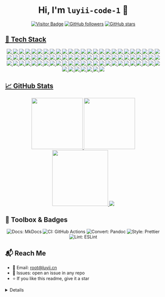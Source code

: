 <!-- ────────────────────── HEADER ────────────────────── -->
<div align="center">
  <h1>Hi, I'm <code>luyii-code-1</code> 👋</h1>

  <!-- ① 徽章行（可自行删减） -->
  <a href="https://komarev.com/ghpvc/?username=luyii-code-1&style=flat-square"><img alt="Visitor Badge" src="https://komarev.com/ghpvc/?username=luyii-code-1&style=flat-square"/></a>
  <a href="https://github.com/luyii-code-1?tab=followers"><img alt="GitHub followers" src="https://img.shields.io/github/followers/luyii-code-1?style=flat-square"/></a>
  <a href="https://github.com/luyii-code-1"><img alt="GitHub stars" src="https://img.shields.io/github/stars/luyii-code-1?style=flat-square"/></a>
  <a href="mailto:hi@invalid.example">

  <!-- ② 可选 Typing SVG 动画：注释掉即隐藏 -->
  <!-- <img src="https://readme-typing-svg.demolab.com?font=Fira+Code&pause=1200&center=true&vCenter=true&width=700&lines=Markdown+Engineer+%F0%9F%93%9D+-+Code+少+%7C+Bio+花;Open-source+Enthusiast;Docs%2C+CI%2FCD%2C+Icons%2C+Automation" alt="Typing SVG"/> -->
</div>


<!-- ────────────────────── SKILLS ────────────────────── -->
<!-- ────────────────────── SKILLS ────────────────────── -->
<!-- ────────────────────── SKILLS ────────────────────── -->
## 🧩 Tech Stack
<p align="center">
  <!-- 1️⃣ 文档 / 版本 -->
  <img src="https://img.shields.io/badge/Markdown-8A2BE2?style=for-the-badge&logo=markdown&logoColor=white"/>
  <img src="https://img.shields.io/badge/Git-181717?style=for-the-badge&logo=git&logoColor=white"/>
  <img src="https://img.shields.io/badge/GitHub-181717?style=for-the-badge&logo=github&logoColor=white"/>

  <!-- 2️⃣ 前端基础 -->
  <img src="https://img.shields.io/badge/HTML5-E34F26?style=for-the-badge&logo=html5&logoColor=white"/>
  <img src="https://img.shields.io/badge/CSS3-1572B6?style=for-the-badge&logo=css3&logoColor=white"/>
  <img src="https://img.shields.io/badge/JavaScript-F7DF1E?style=for-the-badge&logo=javascript&logoColor=black"/>
  <img src="https://img.shields.io/badge/TypeScript-3178C6?style=for-the-badge&logo=typescript&logoColor=white"/>

  <!-- 3️⃣ JS 框架 / 库 -->
  <img src="https://img.shields.io/badge/React-61DAFB?style=for-the-badge&logo=react&logoColor=white"/>
  <img src="https://img.shields.io/badge/Vue.js-42b883?style=for‑the-badge&logo=vue.js&logoColor=white"/>
  <img src="https://img.shields.io/badge/Angular-DD3B4C?style=for-the-badge&logo=angular&logoColor=white"/>
  <img src="https://img.shields.io/badge/Svelte-FF3E00?style=for-the-badge&logo=svelte&logoColor=white"/>
  <img src="https://img.shields.io/badge/Next.js-000000?style=for-the-badge&logo=next.js&logoColor=white"/>
  <img src="https://img.shields.io/badge/Nuxt.js-00C58E?style=for-the-badge&logo=nuxt.js&logoColor=white"/>
  <img src="https://img.shields.io/badge/React‑Native-61DBFB?style=for-the-badge&logo=react-natives&logoColor=black"/>
  <img src="https://img.shields.io/badge/Flutter-02569B?style=for-the-badge&logo=flutter&logoColor=white"/>
  <img src="https://img.shields.io/badge/Expo-000000?style=for-the-badge&logo=expo&logoColor=white"/>

  <!-- 4️⃣ 后端 / 语言 -->
  <img src="https://img.shields.io/badge/Node.js-339933?style=for-the-badge&logo=node.js&logoColor=white"/>
  <img src="https://img.shields.io/badge/Python-3776AB?style=for-the-badge&logo=python&logoColor=white"/>
  <img src="https://img.shields.io/badge/Java-007396?style=for-the-badge&logo=java&logoColor=white"/>
  <img src="https://img.shields.io/badge/Go-00ADD8?style=for-the-badge&logo=go&logoColor=white"/>
  <img src="https://img.shields.io/badge/C%23-239120?style=for-the-badge&logo=csharp&logoColor=white"/>
  <img src="https://img.shields.io/badge/Ruby-E8194A?style=for-the-badge&logo=ruby&logoColor=white"/>
  <img src="https://img.shields.io/badge/Rust-000000?style=for-the-badge&logo=rust&logoColor=white"/>
  <img src="https://img.shields.io/badge/PHP-777BB4?style=for-the-badge&logo=php&logoColor=white"/>
  <img src="https://img.shields.io/badge/.NET-512bd4?style=for-the-badge&logo=dotnet&logoColor=white"/>
  <img src="https://img.shields.io/badge/Scala-DC77AB?style=for-the-badge&logo=scala&logoColor=white"/>

  <!-- 5️⃣ 数据科学 / AI -->
  <img src="https://img.shields.io/badge/TensorFlow-FF6F00?style=for-the-badge&logo=tensorflow&logoColor=white"/>
  <img src="https://img.shields.io/badge/PyTorch-EE4C2C?style=for-the-badge&logo=pytorch&logoColor=white"/>
  <img src="https://img.shields.io/badge/Pandas-150458?style=for-the-badge&logo=pandas&logoColor=white"/>
  <img src="https://img.shields.io/badge/NumPy-013243?style=for-the-badge&logo=numpy&logoColor=white"/>
  <img src="https://img.shields.io/badge/Scikit‑Learn-FA5858?style=for-the-badge&logo=scikit-learn&logoColor=white"/>
  <img src="https://img.shields.io/badge/Keras-DF1A41?style=for-the-badge&logo=keras&logoColor=white"/>

  <!-- 6️⃣ 数据库 -->
  <img src="https://img.shields.io/badge/MySQL-4479A1?style=for-the-badge&logo=mysql&logoColor=white"/>
  <img src="https://img.shields.io/badge/PostgreSQL-336791?style=for-the-badge&logo=postgresql&logoColor=white"/>
  <img src="https://img.shields.io/badge/MongoDB-47A248?style=for-the-badge&logo=mongodb&logoColor=white"/>
  <img src="https://img.shields.io/badge/Redis-DC382D?style=for-the-badge&logo=redis&logoColor=white"/>
  <img src="https://img.shields.io/badge/SQLite-003B57?style=for-the-badge&logo=sqlite&logoColor=white"/>
  <img src="https://img.shields.io/badge/DynamoDB-4285F4?style=for-the-badge&logo=amazon-dynamodb&logoColor=white"/>

  <!-- 7️⃣ 容器 / 云原生 -->
  <img src="https://img.shields.io/badge/Docker-2496ED?style=for-the-badge&logo=docker&logoColor=white"/>
  <img src="https://img.shields.io/badge/Kubernetes-326CE5?style=for-the-badge&logo=kubernetes&logoColor=white"/>
  <img src="https://img.shields.io/badge/Helm-323330?style=for-the-badge&logo=helm&logoColor=white"/>
  <img src="https://img.shields.io/badge/Ansible-FF0000?style=for-the-badge&logo=ansible&logoColor=white"/>
  <img src="https://img.shields.io/badge/Mesosphere-Mesos?style=for-the-badge&logo=mesos&logoColor=white"/>

  <!-- 8️⃣ 云平台 -->
  <img src="https://img.shields.io/badge/AWS-232F3E?style=for-the-badge&logo=amazon-aws&logoColor=white"/>
  <img src="https://img.shields.io/badge/GCP-4285F4?style=for-the-badge&logo=google-cloud&logoColor=white"/>
  <img src="https://img.shields.io/badge/Azure-0089D6?style=for-the-badge&logo=azure&logoColor=white"/>
  <img src="https://img.shields.io/badge/AWS‑Lambda-232F3E?style=for-the-badge&logo=aws&logoColor=white"/>
  <img src="https://img.shields.io/badge/GCP‑Cloud Functions-4285F4?style=for-the-badge&logo=google-cloud&logoColor=white"/>
  <img src="https://img.shields.io/badge/Azure‑Functions-0089D6?style=for-the-badge&logo=azure&logoColor=white"/>

  <!-- 9️⃣ DevOps / CI / Testing -->
  <img src="https://img.shields.io/badge/GitLab‑CI-FC6D24?style=for-the-badge&logo=gitlab&logoColor=white"/>
  <img src="https://img.shields.io/badge/TravisCI-23D65B?style=for-the-badge&logo=travis-ci&logoColor=white"/>
  <img src="https://img.shields.io/badge/GitHub_Actions-2088FF?style=for-the-badge&logo=githubactions&logoColor=white"/>
  <img src="https://img.shields.io/badge/Jenkins-5EC255?style=for-the-badge&logo=jenkins&logoColor=white"/>
  <img src="https://img.shields.io/badge/Terraform-9A67EA?style=for-the-badge&logo=terraform&logoColor=white"/>
  <img src="https://img.shields.io/badge/CircleCI-169B87?style=for-the-badge&logo=circleci&logoColor=white"/>
  <img src="https://img.shields.io/badge/Bitbucket_Pipelines-0052CC?style=for-the-badge&logo=bitbucket&logoColor=white"/>
  <img src="https://img.shields.io/badge/Jest-23D0FF?style=for-the-badge&logo=jest&logoColor=black"/>
  <img src="https://img.shields.io/badge/Mocha-8D674F?style=for-the-badge&logo=mocha&logoColor=white"/>
  <img src="https://img.shields.io/badge/Cypress-39CCCC?style=for-the-badge&logo=cypress&logoColor=black"/>
  <img src="https://img.shields.io/badge/Selenium-5C4F3D?style=for-the-badge&logo=selenium&logoColor=white"/>
  <img src="https://img.shields.io/badge/Playwright-28A07D?style=for-the-badge&logo=playwright&logoColor=black"/>

  <!-- 🔐 其他工具 / 安全 -->
  <img src="https://img.shields.io/badge/Owasp&nbsp;ZAP-0099FF?style=for-the-badge&logo=owasp&logoColor=white"/>
  <img src="https://img.shields.io/badge/Burp Suite-00A8FF?style=for-the-badge&logo=burpsuite&logoColor=white"/>
  <img src="https://img.shields.io/badge/Vault-5E4A8B?style=for-the-badge&logo=hashicorp-vault&logoColor=white"/>
  <img src="https://img.shields.io/badge/Prometheus-D00000?style=for-the-badge&logo=prometheus&logoColor=white"/>
  <img src="https://img.shields.io/badge/Grafana-0062D6?style=for-the-badge&logo=grafana&logoColor=white"/>
  <img src="https://img.shields.io/badge/Dash‑board-39BB92?style=for-the-badge&logo=datadog&logoColor=white"/>
  <img src="https://img.shields.io/badge/RabbitMQ-FF6600?style=for-the-badge&logo=rabbitmq&logoColor=white"/>
  <img src="https://img.shields.io/badge/Apache-Kafka-D40000?style=for-the-badge&logo=apache-kafka&logoColor=white"/>

  <!-- 📱 移动 / 桌面 / 游戏 -->
  <img src="https://img.shields.io/badge/Android-3DDC84?style=for-the-badge&logo=android&logoColor=white"/>
  <img src="https://img.shields.io/badge/IOS-000000?style=for-the-badge&logo=apple&logoColor=white"/>
  <img src="https://img.shields.io/badge/Kotlin-7F52FF?style=for-the-badge&logo=kotlin&logoColor=white"/>
  <img src="https://img.shields.io/badge/Swift-F05C41?style=for-the-badge&logo=swift&logoColor=white"/>
  <img src="https://img.shields.io/badge/Unity-000000?style=for-the-badge&logo=unity&logoColor=white"/>
  <img src="https://img.shields.io/badge/Unreal‑Engine-8294A0?style=for-the-badge&logo=unreal-engine&logoColor=white"/>
  <img src="https://img.shields.io/badge/Godot-000000?style=for-the-badge&logo=godot-engine&logoColor=white"/>
  <img src="https://img.shields.io/badge/Electron-47848F?style=for-the-badge&logo=electron&logoColor=white"/>

  <!-- 🌐 CDN / 内容分发 -->
  <img src="https://img.shields.io/badge/Cloudflare-FFCC00?style=for-the-badge&logo=cloudflare&logoColor=black"/>
  <img src="https://img.shields.io/badge/Fastly-00FF00?style=for-the-badge&logo=fastly&logoColor=black"/>
  <img src="https://img.shields.io/badge/Akamai-0099FF?style=for-the-badge&logo=akamai&logoColor=white"/>

  <!-- 💳 支付 |
       (仅示例，若不需要可删掉) -->
  <img src="https://img.shields.io/badge/Stripe-43459B?style=for-the-badge&logo=stripe&logoColor=white"/>
  <img src="https://img.shields.io/badge/PayPal-003087?style=for-the-badge&logo=paypal&logoColor=white"/>
</p>


<!-- ────────────────────── STATS ────────────────────── -->
## 📈 GitHub Stats
<div align="center">
  <img src="https://github-readme-stats.vercel.app/api?username=luyii-code-1&show_icons=true&theme=tokyonight&rank_icon=percentile" height="165"/>
  <img src="https://github-readme-stats.vercel.app/api/top-langs/?username=luyii-code-1&layout=compact&langs_count=8&theme=tokyonight" height="165"/>
  <img src="https://streak-stats.demolab.com?user=luyii-code-1&theme=tokyonight" height="180"/>
  <a href="https://github.com/ryo-ma/github-profile-trophy"><img src="https://github-profile-trophy.vercel.app/?username=luyii-code-1&theme=onestar&column=6&margin-w=8&margin-h=8"/></a>
</div>

<!-- ────────────────────── BADGES ────────────────────── -->
## 🧰 Toolbox & Badges
<p align="center">
  <img alt="Docs: MkDocs"     src="https://img.shields.io/badge/Docs-MkDocs-1f6feb?logo=markdown&logoColor=white&style=for-the-badge"/>
  <img alt="CI: GitHub Actions" src="https://img.shields.io/badge/CI-GitHub_Actions-0078D4?logo=githubactions&logoColor=white&style=for-the-badge"/>
  <img alt="Convert: Pandoc"   src="https://img.shields.io/badge/Convert-Pandoc-3C3C3C?style=for-the-badge"/>
  <img alt="Style: Prettier"   src="https://img.shields.io/badge/Style-Prettier-F7B93E?logo=prettier&logoColor=white&style=for-the-badge"/>
  <img alt="Lint: ESLint"     src="https://img.shields.io/badge/Lint-ESLint-4B32C3?logo=eslint&logoColor=white&style=for-the-badge"/>
</p>

<!-- ────────────────────── CONTACT ────────────────────── -->
## 📬 Reach Me
- 📨 Email: root@luyii.cn
- 💬 Issues: open an issue in any repo
- ⭐️ If you like this readme, give it a star

<!-- ────────────────────── OPTIONAL MODULES ────────────────────── -->
<details>
